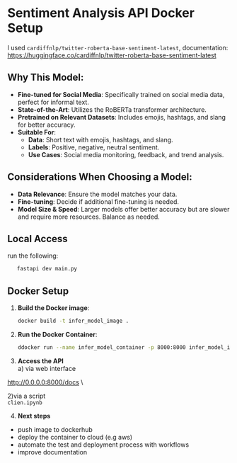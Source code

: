 # Sentiment Analysis API Docker Setup

I used  `cardiffnlp/twitter-roberta-base-sentiment-latest`, documentation: https://huggingface.co/cardiffnlp/twitter-roberta-base-sentiment-latest


## Why This Model:

- **Fine-tuned for Social Media**: Specifically trained on social media data, perfect for informal text.
- **State-of-the-Art**: Utilizes the RoBERTa transformer architecture.
- **Pretrained on Relevant Datasets**: Includes emojis, hashtags, and slang for better accuracy.
- **Suitable For**:
  - **Data**: Short text with emojis, hashtags, and slang.
  - **Labels**: Positive, negative, neutral sentiment.
  - **Use Cases**: Social media monitoring, feedback, and trend analysis.

## Considerations When Choosing a Model:
- **Data Relevance**: Ensure the model matches your data.
- **Fine-tuning**: Decide if additional fine-tuning is needed.
- **Model Size & Speed**: Larger models offer better accuracy but are slower and require more resources. Balance as needed.


## Local Access

run the following:

```bash
   fastapi dev main.py
```


## Docker Setup

1. **Build the Docker image**:
   ```bash
   docker build -t infer_model_image .
2. **Run the Docker Container**:
    ```bash
    ddocker run --name infer_model_container -p 8000:8000 infer_model_image

3. **Access the API**\
a) via web interface

http://0.0.0.0:8000/docs \

2)via a script\
`clien.ipynb`


4. **Next steps**

- push image to dockerhub
- deploy the container to cloud (e.g aws)
- automate the test and deployment process with workflows
- improve documentation

 



